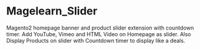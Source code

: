# Magelearn_Slider
Magento2 homepage banner and product slider extension with countdown timer. Add YouTube, Vimeo and HTML Video on Homepage as slider. Also Display Products on slider with Countdown timer to display like a deals.
